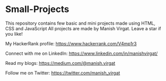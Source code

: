 # Small-Projects
This repository contains few basic and mini projects made using HTML, CSS and JavaScript
All projects are made by Manish Virgat. Leave a star if you like!


My HackerRank profile: https://www.hackerrank.com/V4mp1r3

Connect with me on LinkedIn: https://www.linkedin.com/in/manishvirgat/

Read my blogs: https://medium.com/@manish.virgat

Follow me on Twitter: https://twitter.com/manish_virgat
